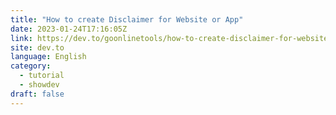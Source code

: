 ```yaml
---
title: "How to create Disclaimer for Website or App"
date: 2023-01-24T17:16:05Z
link: https://dev.to/goonlinetools/how-to-create-disclaimer-for-website-or-app-78c?utm_medium=RSS&utm_source=news.12bit.vn
site: dev.to
language: English
category:
  - tutorial
  - showdev
draft: false
---
```

